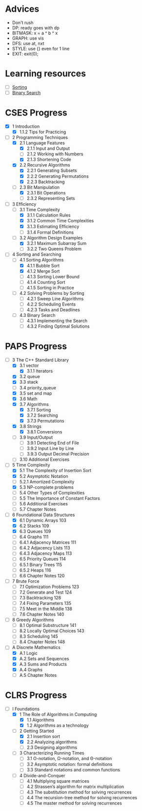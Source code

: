 # Advices
- Don't rush
- DP: ready goes with dp
- BITMASK: x = a ^ b ^ x
- GRAPH: use vis
- DFS: use at, nxt
- STYLE: use {} even for 1 line
- EXIT: exit(0);

# Learning resources
- [ ] [Sorting](/resources/sorting.md)
- [ ] [Binary Search](/resources/binary_search.md)

# CSES Progress
- [x] 1 Introduction
  - [x] 1.1.2 Tips for Practicing
- [ ] 2 Programming Techniques
  - [x] 2.1 Language Features
    - [x] 2.1.1 Input and Output
    - [ ] 2.1.2 Working with Numbers
    - [x] 2.1.3 Shortening Code
  - [x] 2.2 Recursive Algorithms
    - [x] 2.2.1 Generating Subsets
    - [x] 2.2.2 Generating Permutations
    - [x] 2.2.3 Backtracking
  - [ ] 2.3 Bit Manipulation
    - [x] 2.3.1 Bit Operations
    - [ ] 2.3.2 Representing Sets
- [ ] 3 Efﬁciency
  - [ ] 3.1 Time Complexity
    - [x] 3.1.1 Calculation Rules
    - [x] 3.1.2 Common Time Complexities
    - [x] 3.1.3 Estimating Efﬁciency
    - [ ] 3.1.4 Formal Deﬁnitions
  - [ ] 3.2 Algorithm Design Examples
    - [x] 3.2.1 Maximum Subarray Sum
    - [ ] 3.2.2 Two Queens Problem
- [ ] 4 Sorting and Searching
  - [ ] 4.1 Sorting Algorithms
    - [x] 4.1.1 Bubble Sort
    - [x] 4.1.2 Merge Sort
    - [ ] 4.1.3 Sorting Lower Bound
    - [ ] 4.1.4 Counting Sort
    - [ ] 4.1.5 Sorting in Practice
  - [ ] 4.2 Solving Problems by Sorting
    - [ ] 4.2.1 Sweep Line Algorithms
    - [ ] 4.2.2 Scheduling Events
    - [ ] 4.2.3 Tasks and Deadlines
  - [ ] 4.3 Binary Search
    - [ ] 4.3.1 Implementing the Search
    - [ ] 4.3.2 Finding Optimal Solutions

# PAPS Progress
- [ ] 3 The C++ Standard Library
  - [x] 3.1 vector
    - [x] 3.1.1 Iterators
  - [x] 3.2 queue
  - [x] 3.3 stack
  - [ ] 3.4 priority_queue
  - [x] 3.5 set and map
  - [x] 3.6 Math
  - [x] 3.7 Algorithms
    - [x] 3.7.1 Sorting
    - [x] 3.7.2 Searching
    - [x] 3.7.3 Permutations
  - [x] 3.8 Strings
    - [x] 3.8.1 Conversions
  - [ ] 3.9 Input/Output
    - [ ] 3.9.1 Detecting End of File
    - [ ] 3.9.2 Input Line by Line
    - [ ] 3.9.3 Output Decimal Precision
  - [ ] 3.10 Additional Exercises

- [ ] 5 Time Complexity
  - [x] 5.1 The Complexity of Insertion Sort
  - [x] 5.2 Asymptotic Notation
  - [ ] 5.2.1 Amortized Complexity
  - [x] 5.3 NP-complete problems
  - [ ] 5.4 Other Types of Complexities
  - [ ] 5.5 The Importance of Constant Factors
  - [ ] 5.6 Additional Exercises
  - [ ] 5.7 Chapter Notes

- [ ] 6 Foundational Data Structures
  - [x] 6.1 Dynamic Arrays 103
  - [x] 6.2 Stacks 109
  - [x] 6.3 Queues 109
  - [ ] 6.4 Graphs 111
  - [ ] 6.4.1 Adjacency Matrices 111
  - [ ] 6.4.2 Adjacency Lists 113
  - [ ] 6.4.3 Adjacency Maps 113
  - [ ] 6.5 Priority Queues 114
  - [ ] 6.5.1 Binary Trees 115
  - [ ] 6.5.2 Heaps 116
  - [ ] 6.6 Chapter Notes 120

- [ ] 7 Brute Force
  - [ ] 7.1 Optimization Problems 123
  - [ ] 7.2 Generate and Test 124
  - [ ] 7.3 Backtracking 128
  - [ ] 7.4 Fixing Parameters 135
  - [ ] 7.5 Meet in the Middle 138
  - [ ] 7.6 Chapter Notes 140

- [ ] 8 Greedy Algorithms
  - [ ] 8.1 Optimal Substructure 141
  - [ ] 8.2 Locally Optimal Choices 143
  - [ ] 8.3 Scheduling 145
  - [ ] 8.4 Chapter Notes 148

- [ ] A Discrete Mathematics
  - [x] A.1 Logic
  - [x] A.2 Sets and Sequences
  - [x] A.3 Sums and Products
  - [x] A.4 Graphs
  - [ ] A.5 Chapter Notes

# CLRS Progress
- [ ] I Foundations
  - [x] 1 The Role of Algorithms in Computing
    - [x] 1.1 Algorithms
    - [x] 1.2 Algorithms as a technology
  - [ ] 2 Getting Started
    - [x] 2.1 Insertion sort
    - [x] 2.2 Analyzing algorithms
    - [ ] 2.3 Designing algorithms
  - [ ] 3 Characterizing Running Times
    - [ ] 3.1 O-notation, Ω-notation, and Θ-notation
    - [ ] 3.2 Asymptotic notation: formal deﬁnitions
    - [ ] 3.3 Standard notations and common functions
  - [ ] 4 Divide-and-Conquer
    - [ ] 4.1 Multiplying square matrices
    - [ ] 4.2 Strassen’s algorithm for matrix multiplication
    - [ ] 4.3 The substitution method for solving recurrences
    - [ ] 4.4 The recursion-tree method for solving recurrences
    - [ ] 4.5 The master method for solving recurrences